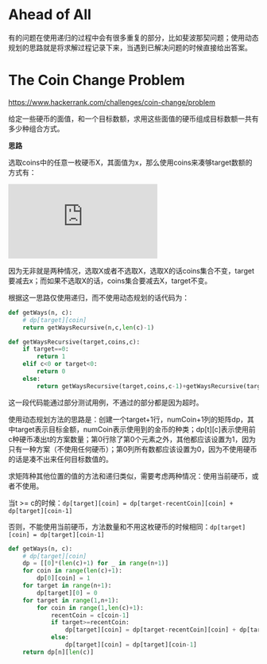 # Ahead of All

有的问题在使用递归的过程中会有很多重复的部分，比如斐波那契问题；使用动态规划的思路就是将求解过程记录下来，当遇到已解决问题的时候直接给出答案。

# The Coin Change Problem

<https://www.hackerrank.com/challenges/coin-change/problem>

给定一些硬币的面值，和一个目标数额，求用这些面值的硬币组成目标数额一共有多少种组合方式。

**思路**

选取coins中的任意一枚硬币X，其面值为x，那么使用coins来凑够target数额的方式有：

![](https://latex.codecogs.com/gif.latex?F%28coins%2Ctarget%29%3DF%28coins-%7BX%7D%2Ctarget%29&plus;F%28coins%2Ctarget-x%29)

因为无非就是两种情况，选取X或者不选取X，选取X的话coins集合不变，target要减去x；而如果不选取X的话，coins集合要减去X，target不变。

根据这一思路仅使用递归，而不使用动态规划的话代码为：

```python
def getWays(n, c):
    # dp[target][coin]
    return getWaysRecursive(n,c,len(c)-1)

def getWaysRecursive(target,coins,c):
    if target==0:
        return 1
    elif c<0 or target<0:
        return 0
    else:
        return getWaysRecursive(target,coins,c-1)+getWaysRecursive(target-coins[c],coins,c)
```

这一段代码能通过部分测试用例，不通过的部分都是因为超时。

使用动态规划方法的思路是：创建一个target+1行，numCoin+1列的矩阵dp，其中target表示目标金额，numCoin表示使用到的金币的种类；dp[t][c]表示使用前c种硬币凑出t的方案数量；第0行除了第0个元素之外，其他都应该设置为1，因为只有一种方案（不使用任何硬币）；第0列所有数都应该设置为0，因为不使用硬币的话是凑不出来任何目标数值的。

求矩阵种其他位置的值的方法和递归类似，需要考虑两种情况：使用当前硬币，或者不使用。

当t >= c的时候：`dp[target][coin] = dp[target-recentCoin][coin] + dp[target][coin-1]`

否则，不能使用当前硬币，方法数量和不用这枚硬币的时候相同：`dp[target][coin] = dp[target][coin-1]`

```python
def getWays(n, c):
    # dp[target][coin]
    dp = [[0]*(len(c)+1) for _ in range(n+1)]
    for coin in range(len(c)+1):
        dp[0][coin] = 1
    for target in range(n+1):
        dp[target][0] = 0
    for target in range(1,n+1):
        for coin in range(1,len(c)+1):
            recentCoin = c[coin-1]
            if target>=recentCoin:
                dp[target][coin] = dp[target-recentCoin][coin] + dp[target][coin-1]
            else:
                dp[target][coin] = dp[target][coin-1]
    return dp[n][len(c)]
```

